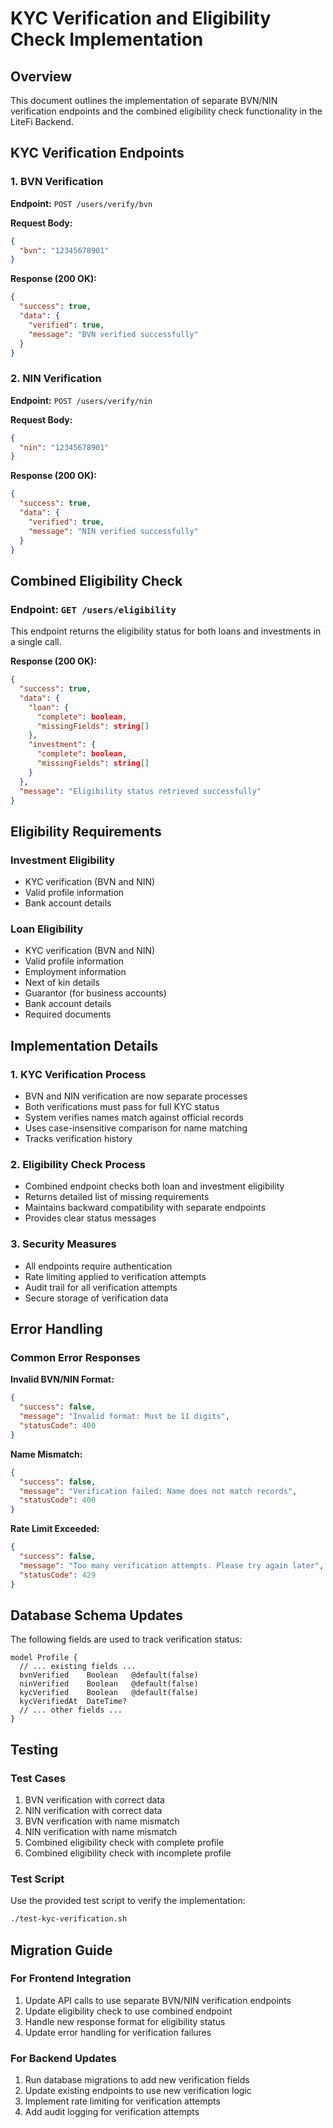 # KYC Verification and Eligibility Check Implementation

## Overview

This document outlines the implementation of separate BVN/NIN verification endpoints and the combined eligibility check functionality in the LiteFi Backend.

## KYC Verification Endpoints

### 1. BVN Verification

**Endpoint:** `POST /users/verify/bvn`

**Request Body:**
```json
{
  "bvn": "12345678901"
}
```

**Response (200 OK):**
```json
{
  "success": true,
  "data": {
    "verified": true,
    "message": "BVN verified successfully"
  }
}
```

### 2. NIN Verification

**Endpoint:** `POST /users/verify/nin`

**Request Body:**
```json
{
  "nin": "12345678901"
}
```

**Response (200 OK):**
```json
{
  "success": true,
  "data": {
    "verified": true,
    "message": "NIN verified successfully"
  }
}
```

## Combined Eligibility Check

### Endpoint: `GET /users/eligibility`

This endpoint returns the eligibility status for both loans and investments in a single call.

**Response (200 OK):**
```json
{
  "success": true,
  "data": {
    "loan": {
      "complete": boolean,
      "missingFields": string[]
    },
    "investment": {
      "complete": boolean,
      "missingFields": string[]
    }
  },
  "message": "Eligibility status retrieved successfully"
}
```

## Eligibility Requirements

### Investment Eligibility
- KYC verification (BVN and NIN)
- Valid profile information
- Bank account details

### Loan Eligibility
- KYC verification (BVN and NIN)
- Valid profile information
- Employment information
- Next of kin details
- Guarantor (for business accounts)
- Bank account details
- Required documents

## Implementation Details

### 1. KYC Verification Process
- BVN and NIN verification are now separate processes
- Both verifications must pass for full KYC status
- System verifies names match against official records
- Uses case-insensitive comparison for name matching
- Tracks verification history

### 2. Eligibility Check Process
- Combined endpoint checks both loan and investment eligibility
- Returns detailed list of missing requirements
- Maintains backward compatibility with separate endpoints
- Provides clear status messages

### 3. Security Measures
- All endpoints require authentication
- Rate limiting applied to verification attempts
- Audit trail for all verification attempts
- Secure storage of verification data

## Error Handling

### Common Error Responses

**Invalid BVN/NIN Format:**
```json
{
  "success": false,
  "message": "Invalid format: Must be 11 digits",
  "statusCode": 400
}
```

**Name Mismatch:**
```json
{
  "success": false,
  "message": "Verification failed: Name does not match records",
  "statusCode": 400
}
```

**Rate Limit Exceeded:**
```json
{
  "success": false,
  "message": "Too many verification attempts. Please try again later",
  "statusCode": 429
}
```

## Database Schema Updates

The following fields are used to track verification status:

```prisma
model Profile {
  // ... existing fields ...
  bvnVerified    Boolean   @default(false)
  ninVerified    Boolean   @default(false)
  kycVerified    Boolean   @default(false)
  kycVerifiedAt  DateTime?
  // ... other fields ...
}
```

## Testing

### Test Cases
1. BVN verification with correct data
2. NIN verification with correct data
3. BVN verification with name mismatch
4. NIN verification with name mismatch
5. Combined eligibility check with complete profile
6. Combined eligibility check with incomplete profile

### Test Script
Use the provided test script to verify the implementation:
```bash
./test-kyc-verification.sh
```

## Migration Guide

### For Frontend Integration
1. Update API calls to use separate BVN/NIN verification endpoints
2. Update eligibility check to use combined endpoint
3. Handle new response format for eligibility status
4. Update error handling for verification failures

### For Backend Updates
1. Run database migrations to add new verification fields
2. Update existing endpoints to use new verification logic
3. Implement rate limiting for verification attempts
4. Add audit logging for verification attempts 